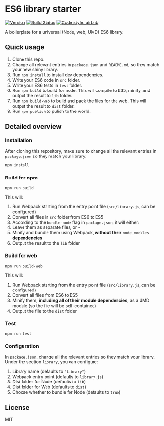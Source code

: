 ES6 library starter
===========

[![Version](http://img.shields.io/npm/v/es6-library-minimal.svg)](https://www.npmjs.org/package/es6-library-minimal)
[![Build Status](https://travis-ci.org/liady/es6-library-minimal.svg?branch=master)](https://travis-ci.org/liady/es6-library-minimal)
[![Code style: airbnb](https://img.shields.io/badge/code%20style-airbnb-blue.svg?style=flat)](https://github.com/airbnb/javascript)

A boilerplate for a universal (Node, web, UMD) ES6 library.

## Quick usage
 1. Clone this repo.
 2. Change all relevant entries in `package.json` and `README.md`, so they match your new shiny library.
 3. Run `npm install` to install dev dependencies.
 4. Write your ES6 code in `src` folder.
 5. Write your ES6 tests in `test` folder.
 6. Run `npm build` to build for node. This will compile to ES5, minify, and output the result to `lib` folder.
 7. Run `npm build-web` to build and pack the files for the web. This will output the result to `dist` folder.
 8. Run `npm publish` to pulish to the world.

## Detailed overview

### Installation
After cloning this repository, make sure to change all the relevant entries in `package.json` so they match your library.
```sh
npm install
```

### Build for npm
```sh
npm run build
```
This will:
 1. Run Webpack starting from the entry point file (`src/library.js`, can be configured)
 2. Convert all files in `src` folder from ES6 to ES5
 3. According to the `bundle-node` flag in `package.json`, it will either:
   1. Leave them as separate files, or -
   2. Minify and bundle them using Webpack, **without their** `node_modules` **dependencies**
 4. Output the result to the `lib` folder

### Build for web
```sh
npm run build-web
```
This will:
 1. Run Webpack starting from the entry point file (`src/library.js`, can be configured)
 2. Convert all files from ES6 to ES5
 3. Minify them, **including all of their module dependencies**, as a UMD module (so the file will be self-contained)
 4. Output the file to the `dist` folder

### Test
```sh
npm run test
```

### Configuration
In `package.json`, change all the relevant entries so they match your library.<br/>
Under the section `library`, you can configure:
 1. Library name (defaults to `"Library"`)
 2. Webpack entry point (defaults to `library.js`)
 3. Dist folder for Node (defaults to `lib`)
 4. Dist folder for Web (defaults to `dist`)
 5. Choose whether to bundle for Node (defaults to `true`)

## License
MIT
